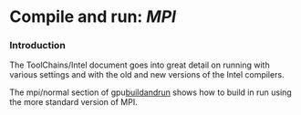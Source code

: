 # Compile and run: *MPI*

### Introduction
The ToolChains/Intel document goes into great detail on running with various settings and 
with the old and new versions of the Intel compilers.

The mpi/normal section of gpu[buildandrun](https://nrel.github.io/HPC/Documentation/Systems/Kestrel/Environments/gpubuildandrun/) shows how to build in run using the more standard version of MPI.